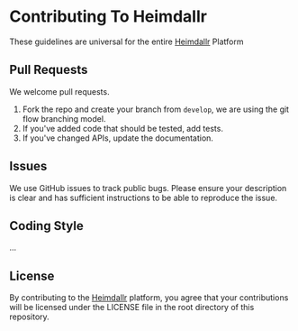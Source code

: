# Contributing To Heimdallr

These guidelines are universal for the entire [Heimdallr](https://github.com/aivclab/heimdallr) Platform

## Pull Requests

We welcome pull requests.

1. Fork the repo and create your branch from `develop`, we are using the git flow branching model.
2. If you've added code that should be tested, add tests.
3. If you've changed APIs, update the documentation.

## Issues

We use GitHub issues to track public bugs. Please ensure your description is clear and has sufficient instructions to be able to reproduce the issue.

## Coding Style

...

## License

By contributing to the [Heimdallr](https://github.com/aivclab/heimdallr) platform, you agree that your contributions will be licensed under the LICENSE file in the root directory of this repository.
